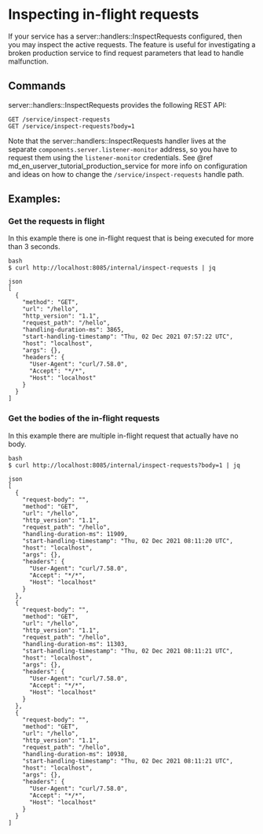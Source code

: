 # Inspecting in-flight requests

If your service has a server::handlers::InspectRequests configured, then you may
inspect the active requests. The feature is useful for investigating a broken
production service to find request parameters that lead to handle malfunction. 

## Commands
server::handlers::InspectRequests provides the following REST API:
```
GET /service/inspect-requests
GET /service/inspect-requests?body=1
```
Note that the server::handlers::InspectRequests handler lives at the separate
`components.server.listener-monitor` address, so you have to request them using the
`listener-monitor` credentials. See @ref md_en_userver_tutorial_production_service
for more info on configuration and ideas on how to change the
`/service/inspect-requests` handle path.

## Examples:

### Get the requests in flight

In this example there is one in-flight request that is being executed for more
than 3 seconds.

```
bash
$ curl http://localhost:8085/internal/inspect-requests | jq
```
```
json
[
  {
    "method": "GET",
    "url": "/hello",
    "http_version": "1.1",
    "request_path": "/hello",
    "handling-duration-ms": 3865,
    "start-handling-timestamp": "Thu, 02 Dec 2021 07:57:22 UTC",
    "host": "localhost",
    "args": {},
    "headers": {
      "User-Agent": "curl/7.58.0",
      "Accept": "*/*",
      "Host": "localhost"
    }
  }
]
```

### Get the bodies of the in-flight requests 
In this example there are multiple in-flight request that actually have no body.
```
bash
$ curl http://localhost:8085/internal/inspect-requests?body=1 | jq
```
```
json
[
  {
    "request-body": "",
    "method": "GET",
    "url": "/hello",
    "http_version": "1.1",
    "request_path": "/hello",
    "handling-duration-ms": 11909,
    "start-handling-timestamp": "Thu, 02 Dec 2021 08:11:20 UTC",
    "host": "localhost",
    "args": {},
    "headers": {
      "User-Agent": "curl/7.58.0",
      "Accept": "*/*",
      "Host": "localhost"
    }
  },
  {
    "request-body": "",
    "method": "GET",
    "url": "/hello",
    "http_version": "1.1",
    "request_path": "/hello",
    "handling-duration-ms": 11303,
    "start-handling-timestamp": "Thu, 02 Dec 2021 08:11:21 UTC",
    "host": "localhost",
    "args": {},
    "headers": {
      "User-Agent": "curl/7.58.0",
      "Accept": "*/*",
      "Host": "localhost"
    }
  },
  {
    "request-body": "",
    "method": "GET",
    "url": "/hello",
    "http_version": "1.1",
    "request_path": "/hello",
    "handling-duration-ms": 10938,
    "start-handling-timestamp": "Thu, 02 Dec 2021 08:11:21 UTC",
    "host": "localhost",
    "args": {},
    "headers": {
      "User-Agent": "curl/7.58.0",
      "Accept": "*/*",
      "Host": "localhost"
    }
  }
]
```
